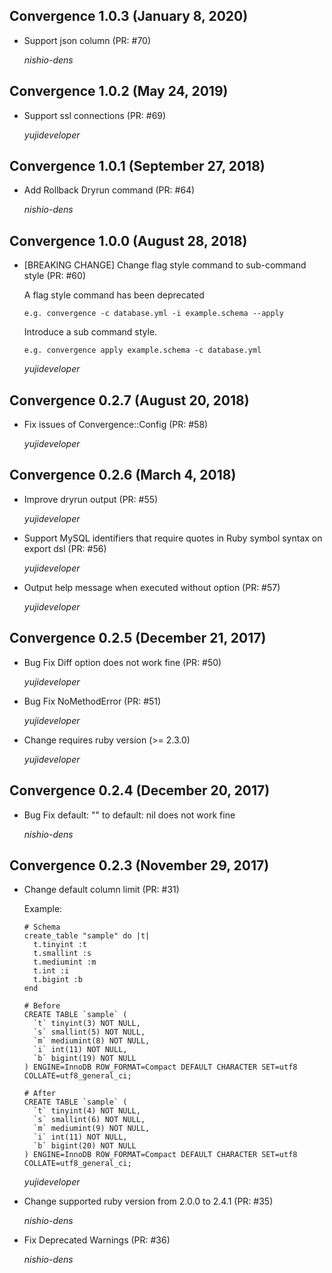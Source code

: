 ## Convergence 1.0.3 (January 8, 2020) ##

* Support json column (PR: #70)

  *nishio-dens*

## Convergence 1.0.2 (May 24, 2019) ##

* Support ssl connections (PR: #69)

  *yujideveloper*

## Convergence 1.0.1 (September 27, 2018) ##

* Add Rollback Dryrun command (PR: #64)

  *nishio-dens*

## Convergence 1.0.0 (August 28, 2018) ##

* [BREAKING CHANGE] Change flag style command to sub-command style (PR: #60)

  A flag style command has been deprecated

      e.g. convergence -c database.yml -i example.schema --apply

  Introduce a sub command style.

      e.g. convergence apply example.schema -c database.yml

  *yujideveloper*

## Convergence 0.2.7 (August 20, 2018) ##

* Fix issues of Convergence::Config (PR: #58)

  *yujideveloper*

## Convergence 0.2.6 (March 4, 2018) ##

* Improve dryrun output (PR: #55)

  *yujideveloper*

* Support MySQL identifiers that require quotes in Ruby symbol syntax on export dsl (PR: #56)

  *yujideveloper*

* Output help message when executed without option (PR: #57)

  *yujideveloper*

## Convergence 0.2.5 (December 21, 2017) ##

* Bug Fix Diff option does not work fine (PR: #50)

  *yujideveloper*

* Bug Fix NoMethodError (PR: #51)

  *yujideveloper*

* Change requires ruby version (>= 2.3.0)

  *yujideveloper*

## Convergence 0.2.4 (December 20, 2017) ##

* Bug Fix default: "" to default: nil does not work fine

  *nishio-dens*

## Convergence 0.2.3 (November 29, 2017) ##

* Change default column limit (PR: #31)

  Example:
      
      # Schema
      create_table "sample" do |t|
        t.tinyint :t
        t.smallint :s
        t.mediumint :m
        t.int :i
        t.bigint :b
      end

      # Before
      CREATE TABLE `sample` (
        `t` tinyint(3) NOT NULL,
        `s` smallint(5) NOT NULL,
        `m` mediumint(8) NOT NULL,
        `i` int(11) NOT NULL,
        `b` bigint(19) NOT NULL
      ) ENGINE=InnoDB ROW_FORMAT=Compact DEFAULT CHARACTER SET=utf8 COLLATE=utf8_general_ci;

      # After
      CREATE TABLE `sample` (
        `t` tinyint(4) NOT NULL,
        `s` smallint(6) NOT NULL,
        `m` mediumint(9) NOT NULL,
        `i` int(11) NOT NULL,
        `b` bigint(20) NOT NULL
      ) ENGINE=InnoDB ROW_FORMAT=Compact DEFAULT CHARACTER SET=utf8 COLLATE=utf8_general_ci;

  *yujideveloper*

* Change supported ruby version from 2.0.0 to 2.4.1 (PR: #35)

  *nishio-dens*

* Fix Deprecated Warnings (PR: #36)

  *nishio-dens*
